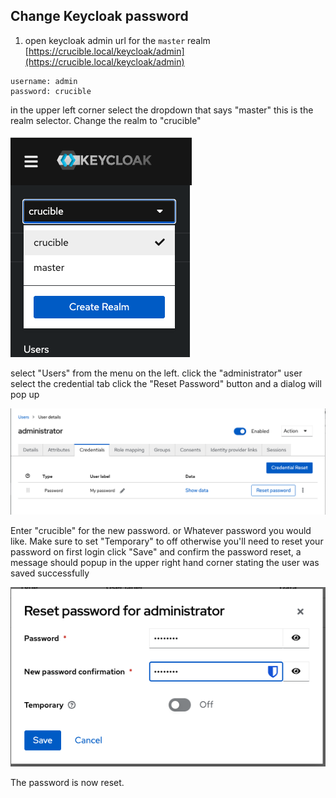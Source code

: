 ## Change Keycloak password
1. open keycloak admin url for the `master` realm [https://crucible.local/keycloak/admin](https://crucible.local/keycloak/admin)

```
username: admin
password: crucible
```
in the upper left corner select the dropdown that says "master" this is the realm selector. Change the realm to "crucible"

![Realm Drop Down](assets/realm-drop-down.png)

select "Users" from the menu on the left.
click the "administrator" user
select the credential tab
click the "Reset Password" button and a dialog will pop up

![User Credential](assets/user-credential.png)

Enter "crucible" for the new password. or Whatever password you would like.
Make sure to set "Temporary" to off otherwise you'll need to reset your password on first login
click "Save" and confirm the password reset, a message should popup in the upper right hand corner stating the user was saved successfully

![Credential Popup](assets/credential-popup.png)

The password is now reset.